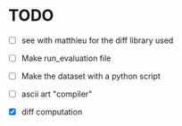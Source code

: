 # TODO


- [ ] see with matthieu for the diff library used
- [ ] Make run_evaluation file
- [ ] Make the dataset with a python script


- [ ] ascii art "compiler"
- [X] diff computation